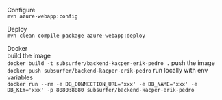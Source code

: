 Configure\
`mvn azure-webapp:config`

Deploy\
`mvn clean compile package azure-webapp:deploy`

Docker\
build the image\
`docker build -t subsurfer/backend-kacper-erik-pedro .`
push the image\
`docker push subsurfer/backend-kacper-erik-pedro`
run locally with env variables\
`docker run --rm -e DB_CONNECTION_URL='xxx' -e DB_NAME='xxx' -e DB_KEY='xxx' -p 8080:8080 subsurfer/backend-kacper-erik-pedro`
